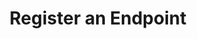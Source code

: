 ---
title: Register an Endpoint
excerpt: >-
  Generate a webhook endpoint for your application. The specified url will
  receive ALL events. If you want to define a more granular specification, use
  our dashboard portal under account/settings in docupanda website.
api:
  file: openapi.json
  operationId: generate_endpoint
hidden: false
---